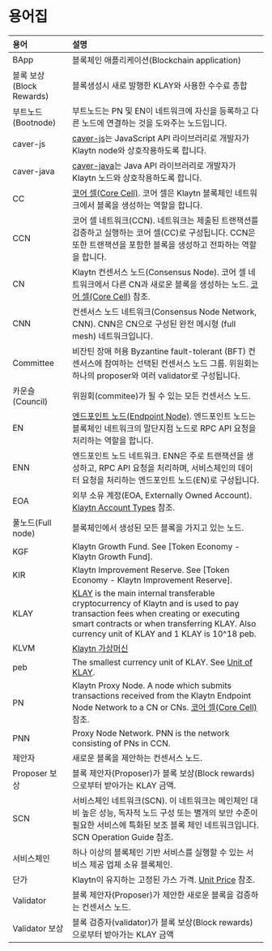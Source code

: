 # 용어집 <a id="glossary"></a>

| 용어                   | 설명                                                                                                                                                                                                                                                                           |
|:-------------------- |:---------------------------------------------------------------------------------------------------------------------------------------------------------------------------------------------------------------------------------------------------------------------------- |
| BApp                 | 블록체인 애플리케이션(Blockchain application)                                                                                                                                                                                                                                          |
| 블록 보상(Block Rewards) | 블록생성시 새로 발행한 KLAY와 사용한 수수료 총합                                                                                                                                                                                                                                                |
| 부트노드(Bootnode)       | 부트노드는 PN 및 EN이 네트워크에 자신을 등록하고 다른 노드에 연결하는 것을 도와주는 노드입니다.                                                                                                                                                                                                                     |
| caver-js             | [caver-js](../bapp/sdk/caver-js/README.md)는 JavaScript API 라이브러리로 개발자가 Klaytn node와 상호작용하도록 합니다.                                                                                                                                                                             |
| caver-java           | [caver-java](../bapp/sdk/caver-java/README.md)는 Java API 라이브러리로 개발자가 Klaytn 노드와 상호작용하도록 합니다.                                                                                                                                                                                 |
| CC                   | [코어 셀(Core Cell)](../node/core-cell/README.md). 코어 셀은 Klaytn 블록체인 네트워크에서 블록을 생성하는 역할을 합니다.                                                                                                                                                                                   |
| CCN                  | 코어 셀 네트워크(CCN). 네트워크는 제출된 트랜잭션를 검증하고 실행하는 코어 셀(CC)로 구성됩니다.  CCN은 또한 트랜잭션을 포함한 블록을 생성하고 전파하는 역할을 합니다.                                                                                                                                                                         |
| CN                   | Klaytn 컨센서스 노드(Consensus Node). 코어 셀 네트워크에서 다른 CN과 새로운 블록을 생성하는 노드. [코어 셀(Core Cell)](../node/core-cell/README.md) 참조.                                                                                                                                                       |
| CNN                  | 컨센서스 노드 네트워크(Consensus Node Network, CNN). CNN은 CN으로 구성된 완전 메시형 (full mesh) 네트워크입니다.                                                                                                                                                                                         |
| Committee            | 비잔틴 장애 허용 Byzantine fault-tolerant (BFT) 컨센서스에 참여하는 선택된 컨센서스 노드 그룹.  위원회는 하나의 proposer와 여러 validator로 구성됩니다.                                                                                                                                                                 |
| 카운슬(Council)         | 위원회(commitee)가 될 수 있는 모든 컨센서스 노드.                                                                                                                                                                                                                                            |
| EN                   | [엔드포인트 노드(Endpoint Node)](../node/endpoint-node/README.md). 엔드포인트 노드는 블록체인 네트워크의 말단지점 노드로  RPC API 요청을 처리하는 역할을 합니다.                                                                                                                                                         |
| ENN                  | 엔드포인트 노드 네트워크. ENN은 주로 트랜잭션을 생성하고, RPC API 요청을 처리하며, 서비스체인의 데이터 요청을 처리하는 엔드포인트 노드(EN)로 구성됩니다.                                                                                                                                                                                |
| EOA                  | 외부 소유 계정(EOA, Externally Owned Account). [Klaytn Account Types](../klaytn/design/accounts.md#klaytn-account-types) 참조.                                                                                                                                                       |
| 풀노드(Full node)       | 블록체인에서 생성된 모든 블록을 가지고 있는 노드.                                                                                                                                                                                                                                                 |
| KGF                  | Klaytn Growth Fund. See [Token Economy - Klaytn Growth Fund].                                                                                                                                                                                                                |
| KIR                  | Klaytn Improvement Reserve. See [Token Economy - Klaytn Improvement Reserve].                                                                                                                                                                                                |
| KLAY                 | [KLAY](../klaytn/design/klaytn-native-coin-klay.md) is the main internal transferable cryptocurrency of Klaytn and is used to pay transaction fees when creating or executing smart contracts or when transferring KLAY. Also currency unit of KLAY and 1 KLAY is 10^18 peb. |
| KLVM                 | [Klaytn 가상머신](../klaytn/design/computation/klaytn-virtual-machine.md)                                                                                                                                                                                                        |
| peb                  | The smallest currency unit of KLAY. See [Unit of KLAY](../klaytn/design/klaytn-native-coin-klay.md#units-of-klay).                                                                                                                                                           |
| PN                   | Klaytn Proxy Node. A node which submits transactions received from the Klaytn Endpoint Node Network to a CN or CNs. [코어 셀(Core Cell)](../node/core-cell/README.md) 참조.                                                                                                       |
| PNN                  | Proxy Node Network. PNN is the network consisting of PNs in CCN.                                                                                                                                                                                                             |
| 제안자                  | 새로운 블록을 제안하는 컨센서스 노드.                                                                                                                                                                                                                                                        |
| Proposer 보상          | 블록 제안자(Proposer)가 블록 보상(Block rewards)으로부터 받아가는 KLAY 금액.                                                                                                                                                                                                                     |
| SCN                  | 서비스체인 네트워크(SCN). 이 네트워크는 메인체인 대비 높은 성능, 독자적 노드 구성 또는 별개의 보안 수준이 필요한 서비스에 특화된 보조 블록 체인 네트워크입니다. SCN Operation Guide 참조.                                                                                                                                                       |
| 서비스체인                | 하나 이상의 블록체인 기반 서비스를 실행할 수 있는 서비스 제공 업체 소유 블록체인.                                                                                                                                                                                                                              |
| 단가                   | Klaytn이 유지하는 고정된 가스 가격. [Unit Price](../klaytn/design/transaction-fees.md#unit-price) 참조.                                                                                                                                                                                    |
| Validator            | 블록 제안자(Proposer)가 제안한 새로운 블록을 검증하는 컨센서스 노드.                                                                                                                                                                                                                                  |
| Validator 보상         | 블록 검증자(validator)가 블록 보상(Block rewards)으로부터 받아가는 KLAY 금액                                                                                                                                                                                                                     |

